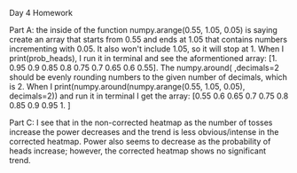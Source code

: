 Day 4 Homework

Part A: the inside of the function numpy.arange(0.55, 1.05, 0.05) is saying create an array that starts from 0.55 and ends at 1.05 that contains numbers incrementing with 0.05. It also won't include 1.05, so it will stop at 1. When I print(prob_heads), I run it in terminal and see the aformentioned array: [1.   0.95 0.9  0.85 0.8  0.75 0.7  0.65 0.6  0.55]. The numpy.around( ,decimals=2 should be evenly rounding numbers to the given number of decimals, which is 2. When I print(numpy.around(numpy.arange(0.55, 1.05, 0.05), decimals=2)) and run it in terminal I get the array: [0.55 0.6  0.65 0.7  0.75 0.8  0.85 0.9  0.95 1.  ]


Part C: I see that in the non-corrected heatmap as the number of tosses increase the power decreases and the trend is less obvious/intense in the corrected heatmap. Power also seems to decrease as the probability of heads increase; however, the corrected heatmap shows no significant trend.